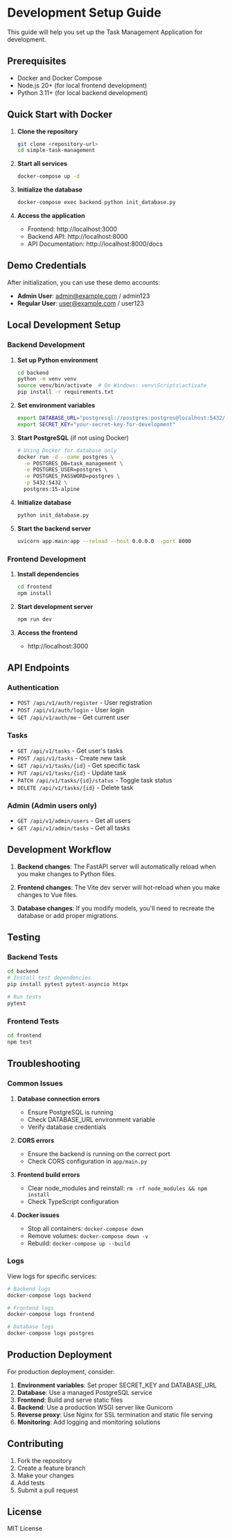 # Development Setup Guide

This guide will help you set up the Task Management Application for development.

## Prerequisites

- Docker and Docker Compose
- Node.js 20+ (for local frontend development)
- Python 3.11+ (for local backend development)

## Quick Start with Docker

1. **Clone the repository**
   ```bash
   git clone <repository-url>
   cd simple-task-management
   ```

2. **Start all services**
   ```bash
   docker-compose up -d
   ```

3. **Initialize the database**
   ```bash
   docker-compose exec backend python init_database.py
   ```

4. **Access the application**
   - Frontend: http://localhost:3000
   - Backend API: http://localhost:8000
   - API Documentation: http://localhost:8000/docs

## Demo Credentials

After initialization, you can use these demo accounts:

- **Admin User**: admin@example.com / admin123
- **Regular User**: user@example.com / user123

## Local Development Setup

### Backend Development

1. **Set up Python environment**
   ```bash
   cd backend
   python -m venv venv
   source venv/bin/activate  # On Windows: venv\Scripts\activate
   pip install -r requirements.txt
   ```

2. **Set environment variables**
   ```bash
   export DATABASE_URL="postgresql://postgres:postgres@localhost:5432/task_management"
   export SECRET_KEY="your-secret-key-for-development"
   ```

3. **Start PostgreSQL** (if not using Docker)
   ```bash
   # Using Docker for database only
   docker run -d --name postgres \
     -e POSTGRES_DB=task_management \
     -e POSTGRES_USER=postgres \
     -e POSTGRES_PASSWORD=postgres \
     -p 5432:5432 \
     postgres:15-alpine
   ```

4. **Initialize database**
   ```bash
   python init_database.py
   ```

5. **Start the backend server**
   ```bash
   uvicorn app.main:app --reload --host 0.0.0.0 --port 8000
   ```

### Frontend Development

1. **Install dependencies**
   ```bash
   cd frontend
   npm install
   ```

2. **Start development server**
   ```bash
   npm run dev
   ```

3. **Access the frontend**
   - http://localhost:3000

## API Endpoints

### Authentication
- `POST /api/v1/auth/register` - User registration
- `POST /api/v1/auth/login` - User login
- `GET /api/v1/auth/me` - Get current user

### Tasks
- `GET /api/v1/tasks` - Get user's tasks
- `POST /api/v1/tasks` - Create new task
- `GET /api/v1/tasks/{id}` - Get specific task
- `PUT /api/v1/tasks/{id}` - Update task
- `PATCH /api/v1/tasks/{id}/status` - Toggle task status
- `DELETE /api/v1/tasks/{id}` - Delete task

### Admin (Admin users only)
- `GET /api/v1/admin/users` - Get all users
- `GET /api/v1/admin/tasks` - Get all tasks

## Development Workflow

1. **Backend changes**: The FastAPI server will automatically reload when you make changes to Python files.

2. **Frontend changes**: The Vite dev server will hot-reload when you make changes to Vue files.

3. **Database changes**: If you modify models, you'll need to recreate the database or add proper migrations.

## Testing

### Backend Tests
```bash
cd backend
# Install test dependencies
pip install pytest pytest-asyncio httpx

# Run tests
pytest
```

### Frontend Tests
```bash
cd frontend
npm test
```

## Troubleshooting

### Common Issues

1. **Database connection errors**
   - Ensure PostgreSQL is running
   - Check DATABASE_URL environment variable
   - Verify database credentials

2. **CORS errors**
   - Ensure the backend is running on the correct port
   - Check CORS configuration in `app/main.py`

3. **Frontend build errors**
   - Clear node_modules and reinstall: `rm -rf node_modules && npm install`
   - Check TypeScript configuration

4. **Docker issues**
   - Stop all containers: `docker-compose down`
   - Remove volumes: `docker-compose down -v`
   - Rebuild: `docker-compose up --build`

### Logs

View logs for specific services:
```bash
# Backend logs
docker-compose logs backend

# Frontend logs
docker-compose logs frontend

# Database logs
docker-compose logs postgres
```

## Production Deployment

For production deployment, consider:

1. **Environment variables**: Set proper SECRET_KEY and DATABASE_URL
2. **Database**: Use a managed PostgreSQL service
3. **Frontend**: Build and serve static files
4. **Backend**: Use a production WSGI server like Gunicorn
5. **Reverse proxy**: Use Nginx for SSL termination and static file serving
6. **Monitoring**: Add logging and monitoring solutions

## Contributing

1. Fork the repository
2. Create a feature branch
3. Make your changes
4. Add tests
5. Submit a pull request

## License

MIT License 
